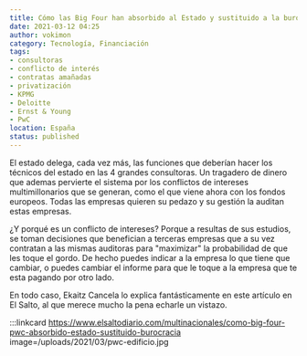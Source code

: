 ```yaml
---
title: Cómo las Big Four han absorbido al Estado y sustituido a la burocracia - El Salto
date: 2021-03-12 04:25
author: vokimon
category: Tecnología, Financiación
tags:
- consultoras
- conflicto de interés
- contratas amañadas
- privatización
- KPMG
- Deloitte
- Ernst & Young
- PwC
location: España
status: published
---
```


El estado delega, cada vez más, las funciones que deberían
hacer los técnicos del estado en las 4 grandes consultoras.
Un tragadero de dinero que ademas pervierte el sistema
por los conflictos de intereses multimillonarios que se generan,
como el que viene ahora con los fondos europeos.
Todas las empresas quieren su pedazo y su gestión la auditan estas empresas.

¿Y porqué es un conflicto de intereses?
Porque a resultas de sus estudios,
se toman decisiones que benefician a terceras empresas
que a su vez contratan a las mismas auditoras para
"maximizar" la probabilidad de que les toque el gordo.
De hecho puedes indicar a la empresa lo que tiene que cambiar,
o puedes cambiar el informe para que le toque a la empresa
que te esta pagando por otro lado.

En todo caso, Ekaitz Cancela lo explica fantásticamente en
este artículo en El Salto, al que merece mucho la pena echarle un vistazo.


:::linkcard https://www.elsaltodiario.com/multinacionales/como-big-four-pwc-absorbido-estado-sustituido-burocracia image=/uploads/2021/03/pwc-edificio.jpg


